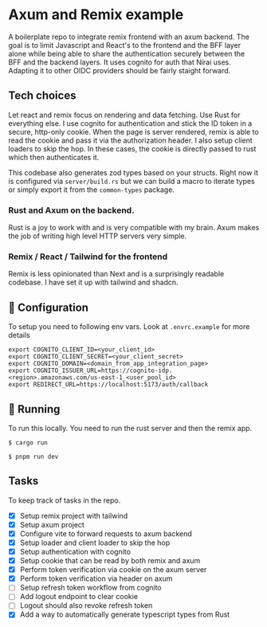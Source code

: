 # Axum and Remix example

A boilerplate repo to integrate remix frontend with an axum backend. 
The goal is to limit Javascript and React's to the frontend and the BFF 
layer alone while being able to share the authentication securely between the
BFF and the backend layers. It uses cognito for auth that Nirai uses. Adapting
it to other OIDC providers should be fairly staight forward.

## Tech choices

Let react and remix focus on rendering and data fetching. Use Rust for everything
else. I use cognito for authentication and stick the ID token in a secure, http-only
cookie. When the page is server rendered, remix is able to read the cookie and 
pass it via the authorization header. I also setup client loaders to skip the hop.
In these cases, the cookie is directly passed to rust which then authenticates it.

This codebase also generates zod types based on your structs. Right now it is
configured via `server/build.rs` but we can build a macro to iterate types or 
simply export it from the `common-types` package.

### Rust and Axum on the backend. 

Rust is a joy to work with and is very compatible
with my brain. Axum makes the job of writing high level HTTP servers
very simple.

### Remix / React / Tailwind for the frontend

Remix is less opinionated than Next and is a surprisingly readable codebase. I
have set it up with tailwind and shadcn.


## :hammer: Configuration

To setup you need to following env vars. Look at `.envrc.example` for more details

```
export COGNITO_CLIENT_ID=<your_client_id>
export COGNITO_CLIENT_SECRET=<your_client_secret>
export COGNITO_DOMAIN=<domain_from_app_integration_page>
export COGNITO_ISSUER_URL=https://cognito-idp.<region>.amazonaws.com/us-east-1_<user_pool_id>
export REDIRECT_URL=https://localhost:5173/auth/callback
```

## :rocket: Running

To run this locally. You need to run the rust server and then the remix app.

```
$ cargo run
```

```
$ pnpm run dev
```

## Tasks

To keep track of tasks in the repo.

* [x] Setup remix project with tailwind
* [x] Setup axum project
* [x] Configure vite to forward requests to axum backend
* [x] Setup loader and client loader to skip the hop
* [x] Setup authentication with cognito
* [x] Setup cookie that can be read by both remix and axum
* [x] Perform token verification via cookie on the axum server
* [x] Perform token verification via header on axum
* [ ] Setup refresh token workflow from cognito
* [ ] Add logout endpoint to clear cookie
* [ ] Logout should also revoke refresh token
* [x] Add a way to automatically generate typescript types from Rust
